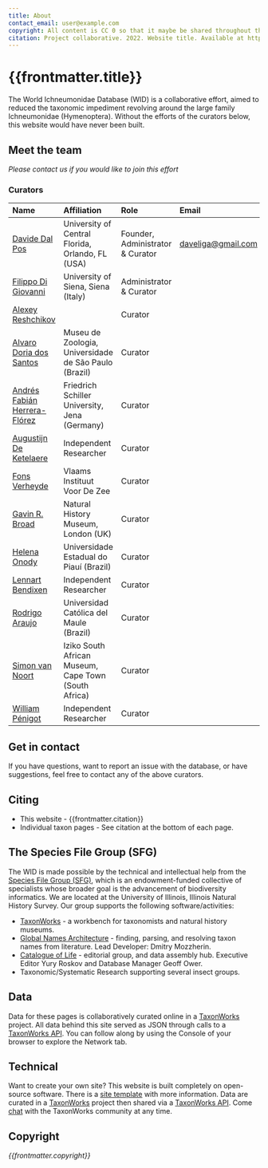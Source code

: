 ```yaml
---
title: About
contact_email: user@example.com
copyright: All content is CC 0 so that it maybe be shared throughout the world in places like Wikipedia.
citation: Project collaborative. 2022. Website title. Available at https://example.com. 
---
```


# {{frontmatter.title}}
The World Ichneumonidae Database (WID) is a collaborative effort, aimed to reduced the taxonomic impediment revolving around the large family Ichneumonidae (Hymenoptera). Without the efforts of the curators below, this website would have never been built.

## Meet the team
 _Please contact us if you would like to join this effort_
### Curators
| Name                                                                             | Affiliation                                                   | Role                              | Email             | 
|:---------------------------------------------------------------------------              | :----------------------------------------------------| :-------------------------------- | :-----------------|
|[Davide Dal Pos](https://www.researchgate.net/profile/Davide-Dal-Pos-2)                   | University of Central Florida, Orlando, FL (USA)     | Founder, Administrator & Curator  |daveliga@gmail.com |
|[Filippo Di Giovanni](https://www.researchgate.net/profile/Filippo-Di-Giovanni-2)         | University of Siena, Siena (Italy)                   | Administrator & Curator           |                   |
|[Alexey Reshchikov](https://www.researchgate.net/profile/Alexey-Reshchikov)               |                                                      | Curator                           |                   |  
|[Alvaro Doria dos Santos](https://www.researchgate.net/profile/Alvaro-Santos-4)           |Museu de Zoologia, Universidade de São Paulo (Brazil) | Curator                           |                   |
|[Andrés Fabián Herrera-Flórez](https://www.researchgate.net/profile/Andres-Herrera-Florez)| Friedrich Schiller University, Jena (Germany)        | Curator                           |                   |
|[Augustijn De Ketelaere](https://www.researchgate.net/profile/Augustijn-De-Ketelaere)     | Independent Researcher                               | Curator                           |                   |
|[Fons Verheyde](https://www.researchgate.net/profile/Fons-Verheyde)                       | Vlaams Instituut Voor De Zee                         | Curator                           |                   |
|[Gavin R. Broad](https://www.researchgate.net/profile/Gavin-Broad)                        | Natural History Museum, London (UK)                  | Curator                           |                   |
|[Helena Onody](https://www.researchgate.net/profile/Helena-Onody)                         | Universidade Estadual do Piauí (Brazil)              | Curator                           |                   | 
|[Lennart Bendixen](https://www.researchgate.net/profile/Lennart-Bendixen)                 | Independent Researcher                               | Curator                           |                   | 
|[Rodrigo Araujo](https://www.researchgate.net/profile/Rodrigo-Araujo-13)                  | Universidad Católica del Maule (Brazil)              | Curator                           |                   |
|[Simon van Noort](https://www.researchgate.net/profile/Simon-Noort)                       | Iziko South African Museum, Cape Town (South Africa) | Curator                           |                   |
|[William Pénigot](https://www.researchgate.net/profile/William-Penigot)                   | Independent Researcher                               | Curator                           |                   |

## Get in contact
If you have questions, want to report an issue with the database, or have suggestions, feel free to contact any of the above curators.   

## Citing
* This website - {{frontmatter.citation}}
* Individual taxon pages - See citation at the bottom of each page.  

## The Species File Group (SFG)
The WID is made possible by the technical and intellectual help from the [Species File Group (SFG)](https://speciesfilegroup.org/index.html), which is an endowment-funded collective of specialists whose broader goal is the advancement of biodiversity informatics. We are located at the University of Illinois, Illinois Natural History Survey. Our group supports the following software/activities:
- [TaxonWorks](https://taxonworks.org) - a workbench for taxonomists and natural history museums.
- [Global Names Architecture](https://globalnames.org/) - finding, parsing, and resolving taxon names from literature. Lead Developer: Dmitry Mozzherin.
- [Catalogue of Life](https://catalogueoflife.org/) - editorial group, and data assembly hub. Executive Editor Yury Roskov and Database Manager Geoff Ower.
- Taxonomic/Systematic Research supporting several insect groups.

## Data
Data for these pages is collaboratively curated online in a [TaxonWorks](https://taxonworks) project. All data behind this site served as JSON through calls to a [TaxonWorks API](https://api.taxonworks.org). You can follow along by using the Console of your browser to explore the Network tab. 

## Technical
Want to create your own site? This website is built completely on open-source software. There is a [site template](https://github.com/SpeciesFileGroup/<something>) with more information. Data are curated in a [TaxonWorks](https://taxonworks.org) project then shared via a [TaxonWorks API](https://api.taxonworks.org). Come [chat](https://gitter.im/SpeciesFileGroup/taxonworks) with the TaxonWorks community at any time.

## Copyright
_{{frontmatter.copyright}}_
